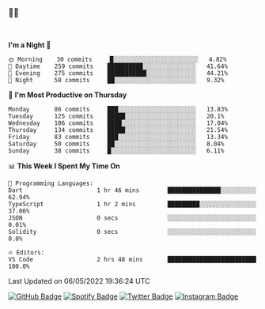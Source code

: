### 🤙🍺

<!-- <a href="https://github-readme-stats.vercel.app/api?username=hzak2xx&count_private=true&show_icons=true&theme=dracula">
  <img align="center" src="https://github-readme-stats.vercel.app/api?username=hzak2xx&count_private=true&show_icons=true&theme=dracula" />
</a>
</br> -->
</br>

<!--START_SECTION:waka-->
**I'm a Night 🦉** 

```text
🌞 Morning    30 commits     █░░░░░░░░░░░░░░░░░░░░░░░░   4.82% 
🌆 Daytime    259 commits    ██████████░░░░░░░░░░░░░░░   41.64% 
🌃 Evening    275 commits    ███████████░░░░░░░░░░░░░░   44.21% 
🌙 Night      58 commits     ██░░░░░░░░░░░░░░░░░░░░░░░   9.32%

```
📅 **I'm Most Productive on Thursday** 

```text
Monday       86 commits     ███░░░░░░░░░░░░░░░░░░░░░░   13.83% 
Tuesday      125 commits    █████░░░░░░░░░░░░░░░░░░░░   20.1% 
Wednesday    106 commits    ████░░░░░░░░░░░░░░░░░░░░░   17.04% 
Thursday     134 commits    █████░░░░░░░░░░░░░░░░░░░░   21.54% 
Friday       83 commits     ███░░░░░░░░░░░░░░░░░░░░░░   13.34% 
Saturday     50 commits     ██░░░░░░░░░░░░░░░░░░░░░░░   8.04% 
Sunday       38 commits     █░░░░░░░░░░░░░░░░░░░░░░░░   6.11%

```


📊 **This Week I Spent My Time On** 

```text
💬 Programming Languages: 
Dart                     1 hr 46 mins        ███████████████░░░░░░░░░░   62.94% 
TypeScript               1 hr 2 mins         █████████░░░░░░░░░░░░░░░░   37.06% 
JSON                     0 secs              ░░░░░░░░░░░░░░░░░░░░░░░░░   0.01% 
Solidity                 0 secs              ░░░░░░░░░░░░░░░░░░░░░░░░░   0.0%

🔥 Editors: 
VS Code                  2 hrs 48 mins       █████████████████████████   100.0%

```


 Last Updated on 06/05/2022 19:36:24 UTC
<!--END_SECTION:waka-->

[![GitHub Badge](https://img.shields.io/badge/GitHub-100000?style=for-the-badge&logo=github&logoColor=white)](https://github.com/hzak2xx)
[![Spotify Badge](https://img.shields.io/badge/Spotify-1ED760?&style=for-the-badge&logo=spotify&logoColor=white)](https://open.spotify.com/user/uf90s6sbbh75a1mt44clkhkvf)
[![Twitter Badge](https://img.shields.io/badge/Twitter-1DA1F2?style=for-the-badge&logo=twitter&logoColor=white)](https://twitter.com/hzak2xx)
[![Instagram Badge](https://img.shields.io/badge/Instagram-E4405F?style=for-the-badge&logo=instagram&logoColor=white)](https://www.instagram.com/hzak2xx/)
